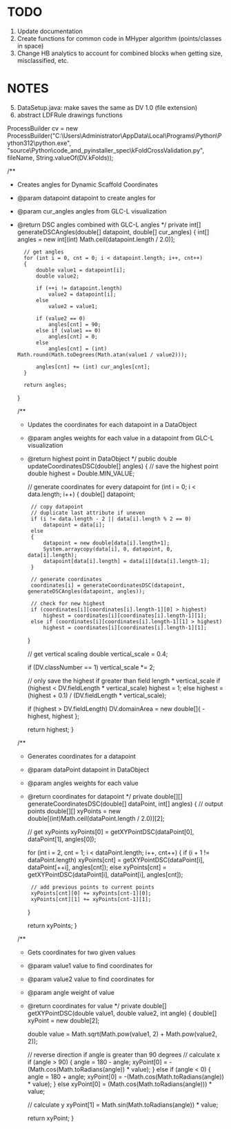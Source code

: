 # TODO
1. Update documentation
3. Create functions for common code in MHyper algorithm (points/classes in space)
4. Change HB analytics to account for combined blocks when getting size, misclassified, etc.

# NOTES
5. DataSetup.java: make saves the same as DV 1.0 (file extension)
11. abstract LDFRule drawings functions






ProcessBuilder cv = new ProcessBuilder("C:\\Users\\Administrator\\AppData\\Local\\Programs\\Python\\Python312\\python.exe",
"source\\Python\\code_and_pyinstaller_spec\\kFoldCrossValidation.py",
fileName,
String.valueOf(DV.kFolds));











/**
* Creates angles for Dynamic Scaffold Coordinates
* @param datapoint datapoint to create angles for
* @param cur_angles angles from GLC-L visualization
* @return DSC angles combined with GLC-L angles
*/
private int[] generateDSCAngles(double[] datapoint, double[] cur_angles)
{
int[] angles = new int[(int) Math.ceil(datapoint.length / 2.0)];

        // get angles
        for (int i = 0, cnt = 0; i < datapoint.length; i++, cnt++)
        {
            double value1 = datapoint[i];
            double value2;

            if (++i != datapoint.length)
                value2 = datapoint[i];
            else
                value2 = value1;

            if (value2 == 0)
                angles[cnt] = 90;
            else if (value1 == 0)
                angles[cnt] = 0;
            else
                angles[cnt] = (int) Math.round(Math.toDegrees(Math.atan(value1 / value2)));

            angles[cnt] += (int) cur_angles[cnt];
        }

        return angles;
    }


    /**
     * Updates the coordinates for each datapoint in a DataObject
     * @param angles weights for each value in a datapoint from GLC-L visualization
     * @return highest point in DataObject
     */
    public double updateCoordinatesDSC(double[] angles)
    {
        // save the highest point
        double highest = Double.MIN_VALUE;

        // generate coordinates for every datapoint
        for (int i = 0; i < data.length; i++)
        {
            double[] datapoint;

            // copy datapoint
            // duplicate last attribute if uneven
            if (i != data.length - 2 || data[i].length % 2 == 0)
                datapoint = data[i];
            else
            {
                datapoint = new double[data[i].length+1];
                System.arraycopy(data[i], 0, datapoint, 0, data[i].length);
                datapoint[data[i].length] = data[i][data[i].length-1];
            }

            // generate coordinates
            coordinates[i] = generateCoordinatesDSC(datapoint, generateDSCAngles(datapoint, angles));

            // check for new highest
            if (coordinates[i][coordinates[i].length-1][0] > highest)
                highest = coordinates[i][coordinates[i].length-1][1];
            else if (coordinates[i][coordinates[i].length-1][1] > highest)
                highest = coordinates[i][coordinates[i].length-1][1];
        }

        // get vertical scaling
        double vertical_scale = 0.4;

        if (DV.classNumber == 1)
            vertical_scale *= 2;

        // only save the highest if greater than field length * vertical_scale
        if (highest < DV.fieldLength * vertical_scale)
            highest = 1;
        else
            highest = (highest + 0.1) / (DV.fieldLength * vertical_scale);

        if (highest > DV.fieldLength)
            DV.domainArea = new double[]{ -highest, highest };

        return highest;
    }


    /**
     * Generates coordinates for a datapoint
     * @param dataPoint datapoint in DataObject
     * @param angles weights for each value
     * @return coordinates for datapoint
     */
    private double[][] generateCoordinatesDSC(double[] dataPoint, int[] angles)
    {
        // output points
        double[][] xyPoints = new double[(int)Math.ceil(dataPoint.length / 2.0)][2];

        // get xyPoints
        xyPoints[0] = getXYPointDSC(dataPoint[0], dataPoint[1], angles[0]);

        for (int i = 2, cnt = 1; i < dataPoint.length; i++, cnt++)
        {
            if (i + 1 != dataPoint.length)
                xyPoints[cnt] = getXYPointDSC(dataPoint[i], dataPoint[++i], angles[cnt]);
            else
                xyPoints[cnt] = getXYPointDSC(dataPoint[i], dataPoint[i], angles[cnt]);

            // add previous points to current points
            xyPoints[cnt][0] += xyPoints[cnt-1][0];
            xyPoints[cnt][1] += xyPoints[cnt-1][1];
        }

        return xyPoints;
    }


    /**
     * Gets coordinates for two given values
     * @param value1 value to find coordinates for
     * @param value2 value to find coordinates for
     * @param angle weight of value
     * @return coordinates for value
     */
    private double[] getXYPointDSC(double value1, double value2, int angle)
    {
        double[] xyPoint = new double[2];

        double value = Math.sqrt(Math.pow(value1, 2) + Math.pow(value2, 2));

        // reverse direction if angle is greater than 90 degrees
        // calculate x
        if (angle > 90)
        {
            angle = 180 - angle;
            xyPoint[0] = -(Math.cos(Math.toRadians(angle)) * value);
        }
        else if (angle < 0)
        {
            angle = 180 + angle;
            xyPoint[0] = -(Math.cos(Math.toRadians(angle)) * value);
        }
        else
            xyPoint[0] = (Math.cos(Math.toRadians(angle))) * value;

        // calculate y
        xyPoint[1] = Math.sin(Math.toRadians(angle)) * value;

        return xyPoint;
    }
